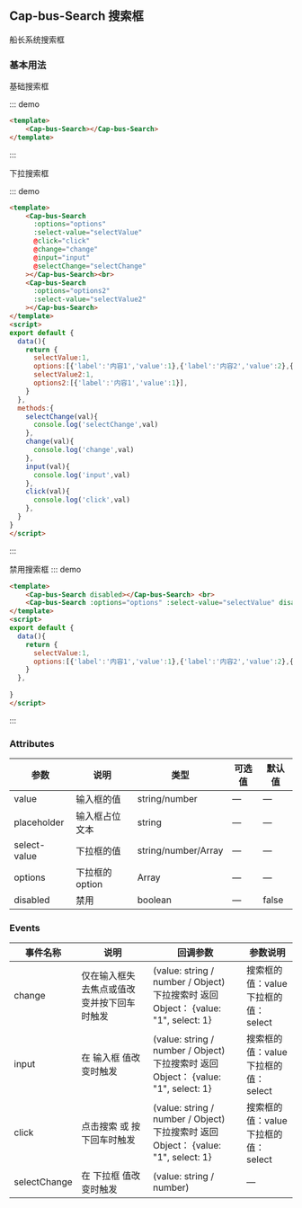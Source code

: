 ## Cap-bus-Search 搜索框

船长系统搜索框

### 基本用法

基础搜索框

::: demo 
```html
<template>
    <Cap-bus-Search></Cap-bus-Search>
</template>
```
:::

下拉搜索框

::: demo 
```html
<template>
    <Cap-bus-Search 
      :options="options" 
      :select-value="selectValue" 
      @click="click" 
      @change="change" 
      @input="input" 
      @selectChange="selectChange"
    ></Cap-bus-Search><br>
    <Cap-bus-Search 
      :options="options2" 
      :select-value="selectValue2" 
    ></Cap-bus-Search>
</template>
<script>
export default {
  data(){
    return {
      selectValue:1,
      options:[{'label':'内容1','value':1},{'label':'内容2','value':2},{'label':'内容3','value':3},{'label':'内容4','value':4}],
      selectValue2:1,
      options2:[{'label':'内容1','value':1}],
    }
  },
  methods:{
    selectChange(val){
      console.log('selectChange',val)
    },
    change(val){
      console.log('change',val)
    },
    input(val){
      console.log('input',val)
    },
    click(val){
      console.log('click',val)
    },
  }
}
</script>
```
:::


禁用搜索框
::: demo 
```html
<template>
    <Cap-bus-Search disabled></Cap-bus-Search> <br>
    <Cap-bus-Search :options="options" :select-value="selectValue" disabled></Cap-bus-Search>
</template>
<script>
export default {
  data(){
    return {
      selectValue:1,
      options:[{'label':'内容1','value':1},{'label':'内容2','value':2},{'label':'内容3','value':3},{'label':'内容4','value':4}],
    }
  },
  
}
</script>
```
:::

### Attributes
| 参数      | 说明    | 类型      | 可选值       | 默认值   |
|---------- |-------- |---------- |-------------  |-------- |
| value | 输入框的值 | string/number|  —  | — |
| placeholder | 输入框占位文本 | string | —  | — |
| select-value | 下拉框的值	| string/number/Array	| — | — |
| options | 下拉框的option | Array	| —	| — | 
| disabled | 禁用 | boolean	| —	| false | 


### Events
| 事件名称   | 说明    | 回调参数 |  参数说明  |
|---------- |-------- |---------- | ---------- |
| change | 仅在输入框失去焦点或值改变并按下回车时触发 | (value:  string / number / Object)<br>下拉搜索时 返回 Object： {value: "1", select: 1} | 搜索框的值：value <br> 下拉框的值：select |
| input | 在 输入框 值改变时触发 | (value:  string / number / Object)<br>下拉搜索时 返回 Object： {value: "1", select: 1} | 搜索框的值：value <br> 下拉框的值：select |
| click | 点击搜索 或 按下回车时触发 | (value:  string / number / Object)<br>下拉搜索时 返回 Object： {value: "1", select: 1} | 搜索框的值：value <br> 下拉框的值：select |
| selectChange | 在 下拉框 值改变时触发 | (value: string / number) | — |